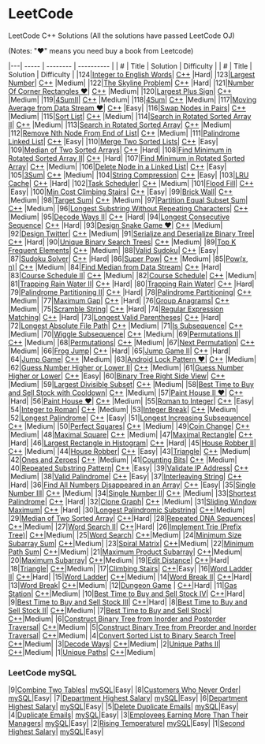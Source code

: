 LeetCode
========

LeetCode C++ Solutions (All the solutions have passed LeetCode OJ)

(Notes: "&hearts;" means you need buy a book from Leetcode)

|---| ----- | -------- | ---------- |
| # | Title | Solution | Difficulty |
| # | Title | Solution | Difficulty |
|124|[Integer to English Words](https://leetcode.com/problems/integer-to-english-words/description/)| [C++](./src/Integer%20To%20English%20Words/Integer_to_English_Words.cpp) |Hard|
|123|[Largest Number](https://leetcode.com/problems/largest-number/description/)| [C++](./src/Largest%20Number/LargestNumber.cpp) |Medium|
|122|[The Skyline Problem](https://leetcode.com/problems/the-skyline-problem/description/)| [C++](./src/Skyline/Skyline.cpp) |Hard|
|121|[Number Of Corner Rectangles &hearts;](http://www.cnblogs.com/grandyang/p/8433813.html)| [C++](./src/Number%20Of%20Corner%20Rectangles%20The%20number%20of%20corner%20rectangles/Number%20Of%20Corner%20Rectangles%20The%20number%20of%20corner%20rectangles.cpp) |Medium|
|120|[Largest Plus Sign](https://leetcode.com/problems/largest-plus-sign/description/)| [C++](./src/Largest%20Plus%20Sign/Largest%20Plus%20Sign.cpp) |Medium|
|119|[4SumII](https://leetcode.com/problems/4sum-ii/description/)| [C++](./src/4Sum%20II/4Sum%20II.cpp) |Medium|
|118|[4Sum](https://leetcode.com/problems/4sum/description/)| [C++](./src/4Sum/4Sum.cpp) |Medium|
|117|[Moving Average from Data Stream &hearts;](http://www.cnblogs.com/grandyang/p/5450001.html)| [C++](./src/Moving%20Average%20from%20Data%20Stream/Moving%20Average%20from%20Data%20Stream.cpp) |Easy|
|116|[Swap Nodes in Pairs](https://leetcode.com/problems/swap-nodes-in-pairs/description/)| [C++](./src/Swap%20Nodes%20in%20Pairs/Swap%20Nodes%20in%20Pairs.cpp) |Medium|
|115|[Sort List](https://leetcode.com/problems/sort-list/description/)| [C++](./src/Sort%20List/Sort%20List.cpp) |Medium|
|114|[Search in Rotated Sorted Array II](https://leetcode.com/problems/search-in-rotated-sorted-array-ii/description/)| [C++](./src/Search%20in%20Rotated%20Sorted%20Array%20II/Search%20in%20Rotated%20Sorted%20Array%20II.cpp) |Medium|
|113|[Search in Rotated Sorted Array](https://leetcode.com/problems/search-in-rotated-sorted-array/description/)| [C++](./src/Search%20in%20Rotated%20Sorted%20Array/Search%20in%20Rotated%20Sorted%20Array.cpp) |Medium|
|112|[Remove Nth Node From End of List](https://leetcode.com/problems/remove-nth-node-from-end-of-list/description/)| [C++](./src/Remove%20Nth%20Node%20From%20End%20of%20List/Remove%20Nth%20Node%20From%20End%20of%20List.cpp) |Medium|
|111|[Palindrome Linked List](https://leetcode.com/problems/palindrome-linked-list/description/)| [C++](./src/Palindrome%20Linked%20List/Palindrome%20Linked%20List.cpp) |Easy|
|110|[Merge Two Sorted Lists](https://leetcode.com/problems/merge-two-sorted-lists/description/)| [C++](./src/Merge%20Two%20Sorted%20Lists/Merge%20Two%20Sorted%20Lists.cpp) |Easy|
|109|[Median of Two Sorted Arrays](https://leetcode.com/problems/median-of-two-sorted-arrays/description/)| [C++](./src/Median%20of%20Two%20Sorted%20Arrays/Median%20of%20Two%20Sorted%20Arrays.cpp) |Hard|
|108|[Find Minimum in Rotated Sorted Array II](https://leetcode.com/problems/find-minimum-in-rotated-sorted-array-ii/description/)| [C++](./src/Find%20Minimum%20in%20Rotated%20Sorted%20Array%20II/Find%20Minimum%20in%20Rotated%20Sorted%20Array%20II.cpp) |Hard|
|107|[Find Minimum in Rotated Sorted Array](https://leetcode.com/problems/find-minimum-in-rotated-sorted-array/description/)| [C++](./src/Find%20Minimum%20in%20Rotated%20Sorted%20Array/Find%20Minimum%20in%20Rotated%20Sorted%20Array.cpp) |Medium|
|106|[Delete Node in a Linked List](https://leetcode.com/problems/delete-node-in-a-linked-list/description/)| [C++](./src/Delete%20Node%20in%20a%20Linked%20List/Delete%20Node%20in%20a%20Linked%20List.cpp) |Easy|
|105|[3Sum](https://leetcode.com/problems/3sum/description/)| [C++](./src/3Sum/3Sum.cpp) |Medium|
|104|[String Compression](https://leetcode.com/problems/string-compression/description/)| [C++](./src/String%20Compression/String%20Compression.cpp) |Easy|
|103|[LRU Cache](https://leetcode.com/problems/lru-cache/description/)| [C++](./src/LRU%20Cache/LRU%20Cache.cpp) |Hard|
|102|[Task Scheduler](https://leetcode.com/problems/task-scheduler/description/)| [C++](./src/Task%20Scheduler/Task%20Scheduler.cpp) |Medium|
|101|[Flood Fill](https://leetcode.com/problems/flood-fill/description/)| [C++](./src/Flood%20Fill/Flood%20Fill.cpp) |Easy|
|100|[Min Cost Climbing Stairs](https://leetcode.com/problems/min-cost-climbing-stairs/description/)| [C++](./src/Min%20Cost%20Climbing%20Stairs/Min%20Cost%20Climbing%20Stairs.cpp) |Easy|
|99|[Brick Wall](https://leetcode.com/problems/brick-wall/description/)| [C++](./src/Brick%20Wall/Brick%20Wall.cpp) |Medium|
|98|[Target Sum](https://leetcode.com/problems/target-sum/description/)| [C++](./src/Target%20Sum/Target%20Sum.cpp) |Medium|
|97|[Partition Equal Subset Sum](https://leetcode.com/problems/partition-equal-subset-sum/)| [C++](./src/Partition%20Equal%20Subset%20Sum/Partition%20Equal%20Subset%20Sum.cpp) |Medium|
|96|[Longest Substring Without Repeating Characters](https://leetcode.com/problems/longest-substring-without-repeating-characters/)| [C++](./src/Longest%20Substring%20Without%20Repeating%20Characters/Longest%20Substring%20Without%20Repeating%20Characters.cpp) |Medium|
|95|[Decode Ways II](https://leetcode.com/problems/decode-ways-ii/description/)| [C++](./src/Decode%20Ways%20II/Decode%20Ways%20II.cpp) |Hard|
|94|[Longest Consecutive Sequence](https://leetcode.com/problems/longest-consecutive-sequence/description/)| [C++](./src/Longest%20Consecutive%20Sequence/Longest_Consecutive_Sequence.cpp) |Hard|
|93|[Design Snake Game &hearts;](http://www.cnblogs.com/grandyang/p/5558033.html)| [C++](./src/Design%20Snake%20Game/Design%20Snake%20Game.cpp) |Medium|
|92|[Design Twitter](https://leetcode.com/problems/design-twitter/)| [C++](./src/Design%20Twitter/Design%20Twitter.cpp) |Medium|
|91|[Serialize and Deserialize Binary Tree](https://leetcode.com/problems/serialize-and-deserialize-binary-tree/)| [C++](./src/Serialize%20and%20Deserialize%20Binary%20Tree/Serialize%20and%20Deserialize%20Binary%20Tree.cpp) |Hard|
|90|[Unique Binary Search Trees](https://leetcode.com/problems/unique-binary-search-trees/)| [C++](./src/Unique%20Binary%20Search%20Trees/Unique%20Binary%20Search%20Trees.cpp) |Medium|
|89|[Top K Frequent Elements](https://leetcode.com/problems/top-k-frequent-elements/)| [C++](./src/Top%20K%20Frequent%20Elements/Top%20K%20Frequent%20Elements.cpp) |Medium|
|88|[Valid Sudoku](https://leetcode.com/problems/valid-sudoku/)| [C++](./src/Valid%20Sudoku/Valid%20Sudoku.cpp) |Easy|
|87|[Sudoku Solver](https://leetcode.com/problems/sudoku-solver/)| [C++](./src/Sudoku%20Solver/Sudoku%20Solver.cpp) |Hard|
|86|[Super Pow](https://leetcode.com/problems/super-pow/)| [C++](./src/Super%20Pow/Super%20Pow.cpp) |Medium|
|85|[Pow(x, n)](https://leetcode.com/problems/powx-n/)| [C++](./src/Pow(x%2C%20n)/Pow(x%2C%20n).cpp) |Medium|
|84|[Find Median from Data Stream](https://leetcode.com/problems/find-median-from-data-stream/)| [C++](./src/Find%20Median%20from%20Data%20Stream/Find%20Median%20from%20Data%20Stream.cpp) |Hard|
|83|[Course Schedule II](https://leetcode.com/problems/course-schedule-ii/)| [C++](./src/Course%20Schedule%20II/Course%20Schedule%20II.cpp) |Medium|
|82|[Course Schedule](https://leetcode.com/problems/course-schedule/)| [C++](./src/Course%20Schedule/Course%20Schedule.cpp) |Medium|
|81|[Trapping Rain Water II](https://leetcode.com/problems/trapping-rain-water-ii/)| [C++](./src/Trapping%20Rain%20Water%20II/Trapping%20Rain%20Water%20II.cpp) |Hard|
|80|[Trapping Rain Water](https://leetcode.com/problems/trapping-rain-water/)| [C++](./src/Trapping%20Rain%20Water/Trapping%20Rain%20Water.cpp) |Hard|
|79|[Palindrome Partitioning II](https://leetcode.com/problems/palindrome-partitioning-ii/)| [C++](./src/Palindrome%20Partitioning%20II/Palindrome%20Partitioning%20II.cpp) |Hard|
|78|[Palindrome Partitioning](https://leetcode.com/problems/palindrome-partitioning/)| [C++](./src/Palindrome%20Partitioning/Palindrome%20Partitioning.cpp) |Medium|
|77|[Maximum Gap](https://leetcode.com/problems/maximum-gap/)| [C++](./src/Maximum%20Gap/Maximum%20Gap.cpp) |Hard|
|76|[Group Anagrams](https://leetcode.com/problems/anagrams/)| [C++](./src/Group%20Anagrams/Group%20Anagrams.cpp) |Medium|
|75|[Scramble String](https://leetcode.com/problems/scramble-string/)| [C++](./src/Scramble%20String/Scramble%20String.cpp) |Hard|
|74|[Regular Expression Matching](https://leetcode.com/problems/regular-expression-matching/)| [C++](./src/Regular%20Expression%20Matching/Regular%20Expression%20Matching.cpp) |Hard|
|73|[Longest Valid Parentheses](https://leetcode.com/problems/longest-valid-parentheses/)| [C++](./src/Longest%20Valid%20Parentheses/Longest%20Valid%20Parentheses.cpp) |Hard|
|72|[Longest Absolute File Path](https://leetcode.com/problems/longest-absolute-file-path/)| [C++](./src/Longest%20Absolute%20File%20Path/Longest%20Absolute%20File%20Path.cpp) |Medium|
|71|[Is Subsequence](https://leetcode.com/problems/is-subsequence/)| [C++](./src/Is%20Subsequence/Is%20Subsequence.cpp) |Medium|
|70|[Wiggle Subsequence](https://leetcode.com/problems/wiggle-subsequence/)| [C++](./src/Wiggle%20Subsequence/Wiggle%20Subsequence.cpp) |Medium|
|69|[Permutations II](https://leetcode.com/problems/permutations-ii/)| [C++](./src/Permutations%20II/Permutations%20II.cpp) |Medium|
|68|[Permutations](https://leetcode.com/problems/permutations/)| [C++](./src/Permutations/Permutations.cpp) |Medium|
|67|[Next Permutation](https://leetcode.com/problems/next-permutation/)| [C++](./src/Next%20Permutation/Next%20Permutation.cpp) |Medium|
|66|[Frog Jump](https://leetcode.com/problems/frog-jump/)| [C++](./src/Frog%20Jump/Frog%20Jump.cpp) |Hard|
|65|[Jump Game II](https://leetcode.com/problems/jump-game-ii/)| [C++](./src/Jump%20Game%20II/Jump%20Game%20II.cpp) |Hard|
|64|[Jump Game](https://leetcode.com/problems/jump-game/)| [C++](./src/Jump%20Game/Jump%20Game.cpp) |Medium|
|63|[Android Lock Pattern &hearts;](http://www.cnblogs.com/grandyang/p/5541012.html)| [C++](./src/Android%20Lock%20Pattern/Android%20Lock%20Pattern.cpp) |Medium|
|62|[Guess Number Higher or Lower II](https://leetcode.com/problems/guess-number-higher-or-lower-ii/)| [C++](./src/Guess%20Number%20Higher%20or%20Lower%20II/Guess%20Number%20Higher%20or%20Lower%20II.cpp) |Medium|
|61|[Guess Number Higher or Lower](https://leetcode.com/problems/guess-number-higher-or-lower/)| [C++](./src/Guess%20Number%20Higher%20or%20Lower/Guess%20Number%20Higher%20or%20Lower.cpp) |Easy|
|60|[Binary Tree Right Side View](https://leetcode.com/problems/binary-tree-right-side-view/)| [C++](./src/Binary%20Tree%20Right%20Side%20View/Binary%20Tree%20Right%20Side%20View.cpp) |Medium|
|59|[Largest Divisible Subset](https://leetcode.com/problems/largest-divisible-subset/)| [C++](./src/Largest%20Divisible%20Subset/Largest%20Divisible%20Subset.cpp) |Medium|
|58|[Best Time to Buy and Sell Stock with Cooldown](https://leetcode.com/problems/best-time-to-buy-and-sell-stock-with-cooldown/)| [C++](./src/Best%20Time%20to%20Buy%20and%20Sell%20Stock%20with%20Cooldown/Best%20Time%20to%20Buy%20and%20Sell%20Stock%20with%20Cooldown.cpp) |Medium|
|57|[Paint House II &hearts;](http://buttercola.blogspot.com/2015/09/leetcode-paint-house-ii.html)| [C++](./src/Paint%20House%20II/Paint%20House%20II.cpp) |Hard|
|56|[Paint House &hearts;](http://tiancao.me/Leetcode-Unlocked/LeetCode%20Locked/c1.15.html)| [C++](./src/Paint%20House/Paint%20House.cpp) |Medium|
|55|[Roman to Integer](https://leetcode.com/problems/roman-to-integer/)| [C++](./src/Roman%20to%20Integer/Roman%20to%20Integer.cpp) |Easy|
|54|[Integer to Roman](https://leetcode.com/problems/integer-to-roman/)| [C++](./src/Integer%20to%20Roman/Integer%20to%20Roman.cpp) |Medium|
|53|[Integer Break](https://leetcode.com/problems/integer-break/)| [C++](./src/Integer%20Break/Integer%20Break.cpp) |Medium|
|52|[Longest Palindrome](https://leetcode.com/problems/longest-palindrome/)| [C++](./src/Longest%20Palindrome/Longest%20Palindrome.cpp) |Easy|
|51|[Longest Increasing Subsequence](https://leetcode.com/problems/longest-increasing-subsequence/)| [C++](./src/Longest%20Increasing%20Subsequence/Longest%20Increasing%20Subsequence.cpp) |Medium|
|50|[Perfect Squares](https://leetcode.com/problems/perfect-squares/)| [C++](./src/Perfect%20Squares/Perfect%20Squares.cpp) |Medium|
|49|[Coin Change](https://leetcode.com/problems/coin-change/)| [C++](./src/Coin%20Change/Coin%20Change.cpp) |Medium|
|48|[Maximal Square](https://leetcode.com/problems/maximal-square/)| [C++](./src/Maximal%20Square/Maximal%20Square.cpp) |Medium|
|47|[Maximal Rectangle](https://leetcode.com/problems/maximal-rectangle/)| [C++](./src/Maximal%20Rectangle/Maximal%20Rectangle.cpp) |Hard|
|46|[Largest Rectangle in Histogram](https://leetcode.com/problems/largest-rectangle-in-histogram/)| [C++](./src/Largest%20Rectangle%20in%20Histogram/Largest%20Rectangle%20in%20Histogram.cpp) |Hard|
|45|[House Robber II](https://leetcode.com/problems/house-robber-ii/)| [C++](./src/House%20Robber%20II/House%20Robber%20II.cpp) |Medium|
|44|[House Robber](https://leetcode.com/problems/house-robber/)| [C++](./src/House%20Robber/House%20Robber.cpp) |Easy|
|43|[Triangle](https://leetcode.com/problems/triangle/)| [C++](./src/Triangle/Triangle.cpp) |Medium|
|42|[Ones and Zeroes](https://leetcode.com/problems/ones-and-zeroes/)| [C++](./src/Ones%20and%20Zeroes/Ones%20and%20Zeroes.cpp) |Medium|
|41|[Counting Bits](https://leetcode.com/problems/counting-bits/)| [C++](./src/Counting%20Bits/Counting%20Bits.cpp) |Medium|
|40|[Repeated Substring Pattern](https://leetcode.com/problems/repeated-substring-pattern/)| [C++](./src/Repeated%20Substring%20Pattern/Repeated%20Substring%20Pattern.cpp) |Easy|
|39|[Validate IP Address](https://leetcode.com/problems/validate-ip-address/)| [C++](./src/Validate%20IP%20Address/Validate%20IP%20Address.cpp) |Medium|
|38|[Valid Palindrome](https://leetcode.com/problems/valid-palindrome/)| [C++](./src/Valid%20Palindrome/Valid%20Palindrome.cpp) |Easy|
|37|[Interleaving String](https://leetcode.com/problems/interleaving-string/)| [C++](./src/Interleaving%20String/Interleaving%20String.cpp) |Hard|
|36|[Find All Numbers Disappeared in an Array](https://leetcode.com/problems/find-all-numbers-disappeared-in-an-array/)| [C++](./src/Find%20All%20Numbers%20Disappeared%20in%20an%20Array/Find%20All%20Numbers%20Disappeared%20in%20an%20Array.cpp) |Easy|
|35|[Single Number III](https://leetcode.com/problems/single-number-iii/)| [C++](./src/Single%20Number%20III/Single%20Number%20III.cpp) |Medium|
|34|[Single Number II](https://leetcode.com/problems/single-number-ii/)| [C++](./src/Single%20Number%20II/Single%20Number%20II.cpp) |Medium|
|33|[Shortest Palindrome](https://leetcode.com/problems/shortest-palindrome/)| [C++](./src/Shortest%20Palindrome/Shortest%20Palindrome.cpp) |Hard|
|32|[Clone Graph](https://leetcode.com/problems/clone-graph/)| [C++](./src/Clone%20Graph/Clone%20Graph.cpp) |Medium|
|31|[Sliding Window Maximum](https://leetcode.com/problems/sliding-window-maximum/)| [C++](./src/Sliding%20Window%20Maximum/Sliding%20Window%20Maximum.cpp) |Hard|
|30|[Longest Palindromic Substring](https://leetcode.com/problems/longest-palindromic-substring/)| [C++](./src/Longest-Palindromic-Substring/Longest_Palindromic_Substring.cpp)|Medium|
|29|[Median of Two Sorted Array](https://leetcode.com/problems/median-of-two-sorted-arrays/)| [C++](./src/Median-2-Sorted-Array/Median%20Sorted%20Array.cpp)|Hard|
|28|[Repeated DNA Sequences](https://leetcode.com/problems/repeated-dna-sequences/)| [C++](./src/Repeated-DNA-Sequences/Repeated%20DNA%20Sequences.cpp)|Medium|
|27|[Word Search II](https://leetcode.com/problems/word-search-ii/)| [C++](./src/Word-Search-II/Word%20Search%20II.cpp)|Hard|
|26|[Implement Trie (Prefix Tree)](https://leetcode.com/problems/implement-trie-prefix-tree/)| [C++](./src/Implement-Trie-Prefix-Tree/Implement%20Trie%20(Prefix%20Tree).cpp)|Medium|
|25|[Word Search](https://leetcode.com/problems/word-search/)| [C++](./src/Word-Search/Word%20Search.cpp)|Medium|
|24|[Minimum Size Subarray Sum](https://leetcode.com/problems/minimum-size-subarray-sum/)| [C++](./src/Minimum-Size-Subarray-Sum/Minimum%20Size%20Subarray%20Sum.cpp)|Medium|
|23|[Spiral Matrix](https://leetcode.com/problems/spiral-matrix/)| [C++](./src/Spiral-Matrix/Spiral%20Matrix.cpp)|Medium|
|22|[Minimum Path Sum](https://oj.leetcode.com/problems/minimum-path-sum/)| [C++](./src/Minimum-Path-Sum/Minimum%20Path%20Sum.cpp)|Medium|
|21|[Maximum Product Subarray](https://oj.leetcode.com/problems/maximum-product-subarray/)| [C++](./src/Maximum-Product-Subarray/Maximum%20Product%20Subarray.cpp)|Medium|
|20|[Maximum Subarray](https://oj.leetcode.com/problems/maximum-subarray/)| [C++](./src/Maximum-Subarray/Maximum%20Subarray.cpp)|Medium|
|19|[Edit Distance](https://oj.leetcode.com/problems/edit-distance/)| [C++](./src/Edit-Distance/Edit%20Distance.cpp)|Hard|
|18|[Triangle](https://oj.leetcode.com/problems/triangle/)| [C++](./src/Triangle/Triangle.cpp)|Medium|
|17|[Climbing Stairs](https://oj.leetcode.com/problems/climbing-stairs/)| [C++](./src/Climbing-Stairs/Climbing%20Stairs.cpp)|Easy|
|16|[Word Ladder II](https://oj.leetcode.com/problems/word-ladder-ii/)| [C++](./src/Word-Ladder-II/Word%20Ladder%20II.cpp)|Hard|
|15|[Word Ladder](https://oj.leetcode.com/problems/word-ladder/)| [C++](./src/Word-Ladder/Word%20Ladder.cpp)|Medium|
|14|[Word Break II](https://oj.leetcode.com/problems/word-break-ii/)| [C++](./src/Word-Break-II/Word%20Break%20II.cpp)|Hard|
|13|[Word Break](https://oj.leetcode.com/problems/word-break/)| [C++](./src/Word-Break/Word%20Break.cpp)|Medium|
|12|[Dungeon Game](https://oj.leetcode.com/problems/dungeon-game/) | [C++](./src/Dungeon-Game/Dungeon%20Game.cpp)|Hard|
|11|[Gas Station](https://oj.leetcode.com/problems/gas-station/)| [C++](./src/Gas-Station/Gas%20Station.cpp)|Medium|
|10|[Best Time to Buy and Sell Stock IV](https://oj.leetcode.com/problems/best-time-to-buy-and-sell-stock-iv/)| [C++](./src/Best-Time-to-Buy-and-Sell-Stock-IV/Best%20Time%20to%20Buy%20and%20Sell%20Stock%20IV.cpp)|Hard|
|9|[Best Time to Buy and Sell Stock III](https://oj.leetcode.com/problems/best-time-to-buy-and-sell-stock-iii/)| [C++](./src/Best-Time-to-Buy-and-Sell-Stock-III/Best%20Time%20to%20Buy%20and%20Sell%20Stock%20III.cpp)|Hard|
|8|[Best Time to Buy and Sell Stock II](https://oj.leetcode.com/problems/best-time-to-buy-and-sell-stock-ii/)| [C++](./src/Best-Time-to-Buy-and-Sell-Stock-II/Best%20Time%20to%20Buy%20and%20Sell%20Stock%20II.cpp)|Medium|
|7|[Best Time to Buy and Sell Stock](https://oj.leetcode.com/problems/best-time-to-buy-and-sell-stock/)| [C++](./src/Best-Time-to-Buy-and-Sell-Stock/Best%20Time%20to%20Buy%20and%20Sell%20Stock.cpp)|Medium|
|6|[Construct Binary Tree from Inorder and Postorder Traversal](https://oj.leetcode.com/problems/construct-binary-tree-from-inorder-and-postorder-traversal/)| [C++](./src/Construct-Binary-Tree-from-Inorder-and-Postorder-Traversal/Construct%20Binary%20Tree%20from%20Inorder%20and%20Postorder%20Traversal.cpp)|Medium|
|5|[Construct Binary Tree from Preorder and Inorder Traversal](https://oj.leetcode.com/problems/construct-binary-tree-from-preorder-and-inorder-traversal/)| [C++](./src/Construct-Binary-Tree-from-Preorder-and-Inorder-Traversal/Construct-Binary-Tree-from-Preorder-and-Inorder-Traversal.cpp)|Medium|
|4|[Convert Sorted List to Binary Search Tree](https://oj.leetcode.com/problems/convert-sorted-list-to-binary-search-tree/)| [C++](./src/Convert-Sorted-List-to-Binary-Search-Tree/Create%20Convert%20Sorted%20List%20to%20Binary%20Search%20Tree.cpp)|Medium|
|3|[Decode Ways](https://oj.leetcode.com/problems/decode-ways/)| [C++](./src/Decode-Ways/DecodeWays.cpp)|Medium|
|2|[Unique Paths II](https://oj.leetcode.com/problems/unique-paths-ii/)| [C++](./src/Unique-Paths-II/Unique_Paths_II.cpp)|Medium|
|1|[Unique Paths](https://oj.leetcode.com/problems/unique-paths/)| [C++](./src/Unique-Paths/Unique%20Paths.cpp)|Medium|

### LeetCode mySQL
|9|[Combine Two Tables](https://leetcode.com/problems/combine-two-tables/description/)| [mySQL](./src/Combine%20Two%20Tables/Combine%20Two%20Tables.sql)|Easy|
|8|[Customers Who Never Order](https://leetcode.com/problems/customers-who-never-order/description/)| [mySQL](./src/Customers%20Who%20Never%20Order/Customers%20Who%20Never%20Order.sql)|Easy|
|7|[Department Highest Salary](https://leetcode.com/problems/department-highest-salary/description/)| [mySQL](./src/Department%20Highest%20Salary/Department%20Highest%20Salary.sql)|Easy|
|6|[Department Highest Salary](https://leetcode.com/problems/department-highest-salary/description/)| [mySQL](./src/Department%20Highest%20Salary/Department%20Highest%20Salary.sql)|Easy|
|5|[Delete Duplicate Emails](https://leetcode.com/problems/delete-duplicate-emails/description/)| [mySQL](./src/Delete%20Duplicate%20Emails/Delete%20Duplicate%20Emails.sql)|Easy|
|4|[Duplicate Emails](https://leetcode.com/problems/duplicate-emails/description/)| [mySQL](./src/Duplicate%20Emails/Duplicate%20Emails.sql)|Easy|
|3|[Employees Earning More Than Their Managers](https://leetcode.com/problems/employees-earning-more-than-their-managers/description/)| [mySQL](./src/Employees%20Earning%20More%20Than%20Their%20Managers/Employees%20Earning%20More%20Than%20Their%20Managers.sql)|Easy|
|2|[Rising Temperature](https://leetcode.com/problems/rising-temperature/description/)| [mySQL](./src/Rising%20Temperature/Rising%20Temperature.sql)|Easy|
|1|[Second Highest Salary](https://leetcode.com/problems/second-highest-salary/description/)| [mySQL](./src/Second%20Highest%20Salary/Second%20Highest%20Salary.sql)|Easy|


